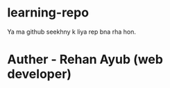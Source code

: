 # learning-repo
Ya ma github seekhny k liya rep bna rha hon.
<h1>Auther - Rehan Ayub (web developer)</h1>
